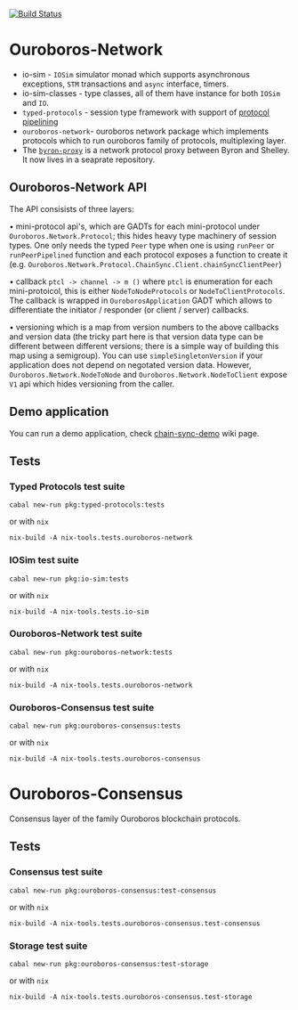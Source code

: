 [![Build Status](https://badge.buildkite.com/3c5e581fd69202ceddd64e91351846c41baa285aaca835cdd9.svg?style=flat-square&branch=master)](https://buildkite.com/input-output-hk/ouroboros-network)

# Ouroboros-Network

* io-sim - `IOSim` simulator monad which supports asynchronous exceptions,
  `STM` transactions and `async` interface, timers. 
* io-sim-classes - type classes, all of them have instance for both `IOSim` and
  `IO`.
* `typed-protocols` - session type framework with support of [protocol pipelining](https://en.wikipedia.org/wiki/Protocol_pipelining)
* `ouroboros-network`- ouroboros network package which implements protocols
  which to run ouroboros family of protocols, multiplexing layer.
* The [`byron-proxy`](https://github.com/input-output-hk/cardano-byron-proxy) is a network protocol proxy between Byron and Shelley.
  It now lives in a seaprate repository.

## Ouroboros-Network API

The API consisists of three layers:

• mini-protocol api's, which are GADTs for each mini-protocol under `Ouroboros.Network.Protocol`; this hides heavy type machinery of session types.  One only needs the typed `Peer` type  when one is using `runPeer` or `runPeerPipelined` function and each protocol exposes a function to create it (e.g. `Ouroboros.Network.Protocol.ChainSync.Client.chainSyncClientPeer`)

• callback `ptcl -> channel -> m ()` where `ptcl` is enumeration for each mini-protoicol, this is either `NodeToNodeProtocols` or `NodeToClientProtocols`.  The callback is wrapped in `OuroborosApplication` GADT which allows to differentiate the initiator / responder (or client / server) callbacks.

• versioning which is a map from version numbers to the above callbacks and version data (the tricky part here is that version data type can be different between different versions; there is a simple way of building this map using a semigroup). You can use `simpleSingletonVersion` if your application does not depend on negotated version data.  However, `Ouroboros.Network.NodeToNode` and `Ouroboros.Network.NodeToClient` expose `V1` api which hides versioning from the caller.

## Demo application

You can run a demo application, check
[chain-sync-demo](https://github.com/input-output-hk/ouroboros-network/wiki/Ouroboros-Network-Demo)
wiki page.

## Tests

### Typed Protocols test suite
```
cabal new-run pkg:typed-protocols:tests
```
or with `nix`
```
nix-build -A nix-tools.tests.ouroboros-network
```
### IOSim test suite
```
cabal new-run pkg:io-sim:tests
```
or with `nix`
```
nix-build -A nix-tools.tests.io-sim
```
### Ouroboros-Network test suite
```
cabal new-run pkg:ouroboros-network:tests
```
or with `nix`
```
nix-build -A nix-tools.tests.ouroboros-network
```
### Ouroboros-Consensus test suite
```
cabal new-run pkg:ouroboros-consensus:tests
```
or with `nix`
```
nix-build -A nix-tools.tests.ouroboros-consensus
```

# Ouroboros-Consensus

Consensus layer of the family Ouroboros blockchain protocols.

## Tests

### Consensus test suite
```
cabal new-run pkg:ouroboros-consensus:test-consensus
```
or with `nix`
```
nix-build -A nix-tools.tests.ouroboros-consensus.test-consensus
```
### Storage test suite
```
cabal new-run pkg:ouroboros-consensus:test-storage
```
or with `nix`
```
nix-build -A nix-tools.tests.ouroboros-consensus.test-storage
```
